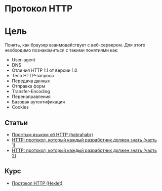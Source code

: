 # Протокол HTTP

# Цель
Понять, как браузер взаимодействует с веб-сервером. Для этого необходимо познакомиться с такими понятиями как:
- User-agent
- DNS
- Отличия HTTP 1.1 от версии 1.0
- Тело HTTP-запроса
- Передача данных
- Отправка форм
- Transfer-Encoding
- Перенаправления
- Базовая аутентификация
- Cookies

## Статьи
- [Простым языком об HTTP (habrahabr)](https://habrahabr.ru/post/215117/)
- [HTTP: протокол, который каждый разработчик должен знать (часть 1)](http://ruseller.com/lessons.php?rub=28&id=1726)
- [HTTP: протокол, который каждый разработчик должен знать (часть 2)](http://ruseller.com/lessons.php?rub=28&id=1777)

## Курс
- [Протокол HTTP (Hexlet)](https://ru.hexlet.io/courses/http_protocol)
